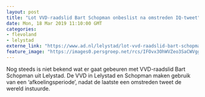```yaml
---
layout: post
title: "Lot VVD-raadslid Bart Schopman onbeslist na omstreden IQ-tweet"
date: Mon, 18 Mar 2019 11:10:00 GMT
categories: 
- flevoland 
- lelystad 
externe_link: "https://www.ad.nl/lelystad/lot-vvd-raadslid-bart-schopman-onbeslist-na-omstreden-iq-tweet~a76ce635/"
feature_image: "https://images0.persgroep.net/rcs/IFOvx3OhWVZeo3SaCWVgg2Q2oEQ/diocontent/143684622/_fitwidth/400/?appId=21791a8992982cd8da851550a453bd7f&quality=0.7"
---
```


Nog steeds is niet bekend wat er gaat gebeuren met VVD-raadslid Bart Schopman uit Lelystad. De VVD in Lelystad en Schopman maken gebruik van een ‘afkoelingsperiode’, nadat de laatste een omstreden tweet de wereld instuurde.
